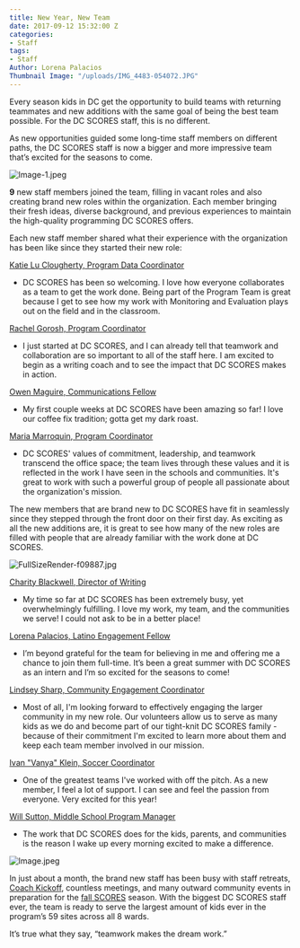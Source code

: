 ```yaml
---
title: New Year, New Team
date: 2017-09-12 15:32:00 Z
categories:
- Staff
tags:
- Staff
Author: Lorena Palacios
Thumbnail Image: "/uploads/IMG_4483-054072.JPG"
---
```


Every season kids in DC get the opportunity to build teams with returning teammates and new additions with the same goal of being the best team possible. For the DC SCORES staff, this is no different.

As new opportunities guided some long-time staff members on different paths, the DC SCORES staff is now a bigger and more impressive team that’s excited for the seasons to come.

![Image-1.jpeg](/uploads/Image-1.jpeg)

**9** new staff members joined the team, filling in vacant roles and also creating brand new roles within the organization. Each member bringing their fresh ideas, diverse background, and previous experiences to maintain the high-quality programming DC SCORES offers.

Each new staff member shared what their experience with the organization has been like since they started their new role:

[Katie Lu Clougherty, Program Data Coordinator](https://www.dcscores.org/about-us/leadership/katie-lu-clougherty)

* DC SCORES has been so welcoming. I love how everyone collaborates as a team to get the work done. Being part of the Program Team is great because I get to see how my work with Monitoring and Evaluation plays out on the field and in the classroom.

[Rachel Gorosh, Program Coordinator](https://www.dcscores.org/about-us/leadership/rachel-gorosh)

* I just started at DC SCORES, and I can already tell that teamwork and collaboration are so important to all of the staff here. I am excited to begin as a writing coach and to see the impact that DC SCORES makes in action.

[Owen Maguire, Communications Fellow](https://www.dcscores.org/about-us/leadership/owen-maguire)

* My first couple weeks at DC SCORES have been amazing so far! I love our coffee fix tradition; gotta get my dark roast.

[Maria Marroquin, Program Coordinator](https://www.dcscores.org/about-us/leadership/maria-marroquin)

* DC SCORES' values of commitment, leadership, and teamwork transcend the office space; the team lives through these values and it is reflected in the work I have seen in the schools and communities. It's great to work with such a powerful group of people all passionate about the organization's mission.

The new members that are brand new to DC SCORES have fit in seamlessly since they stepped through the front door on their first day. As exciting as all the new additions are, it is great to see how many of the new roles are filled with people that are already familiar with the work done at DC SCORES.

![FullSizeRender-f09887.jpg](/uploads/FullSizeRender-f09887.jpg)

[Charity Blackwell, Director of Writing](https://www.dcscores.org/about-us/leadership/charity-blackwell)

* My time so far at DC SCORES has been extremely busy, yet overwhelmingly fulfilling.  I love my work, my team, and the communities we serve! I could not ask to be in a better place!

[Lorena Palacios, Latino Engagement Fellow](https://www.dcscores.org/about-us/leadership/lorena-palacios)

* I’m beyond grateful for the team for believing in me and offering me a chance to join them full-time. It’s been a great summer with DC SCORES as an intern and I’m so excited for the seasons to come!

[Lindsey Sharp, Community Engagement Coordinator](https://www.dcscores.org/about-us/leadership/lindsey-sharp)

* Most of all, I'm looking forward to effectively engaging the larger community in my new role. Our volunteers allow us to serve as many kids as we do and become part of our tight-knit DC SCORES family - because of their commitment I'm excited to learn more about them and keep each team member involved in our mission.

[Ivan "Vanya" Klein, Soccer Coordinator](https://www.dcscores.org/about-us/leadership/vanya-klein)

* One of the greatest teams I've worked with off the pitch. As a new member, I feel a lot of support. I can see and feel the passion from everyone. Very excited for this year!

[Will Sutton, Middle School Program Manager](https://www.dcscores.org/about-us/leadership/will-sutton)

* The work that DC SCORES does for the kids, parents, and communities is the reason I wake up every morning excited to make a difference.

![Image.jpeg](/uploads/Image.jpeg)

In just about a month, the brand new staff has been busy with staff retreats, [Coach Kickoff](https://www.dcscores.org/blog/2017/08/kicking-off-another-edition-of-coach-kickoff), countless meetings, and many outward community events in preparation for the [fall SCORES](https://www.dcscores.org/blog/2017/09/the-start-of-the-fall-scores-season) season. With the biggest DC SCORES staff ever, the team is ready to serve the largest amount of kids ever in the program’s 59 sites across all 8 wards.

It’s true what they say, “teamwork makes the dream work.”